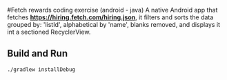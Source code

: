 #Fetch rewards coding exercise (android - java) A native Android app that fetches **https://hiring.fetch.com/hiring.json**, it filters and sorts the data grouped by: 'listId', alphabetical by 'name', blanks removed, and displays it int a sectioned RecyclerView.
## Build and Run
```bash
./gradlew installDebug
